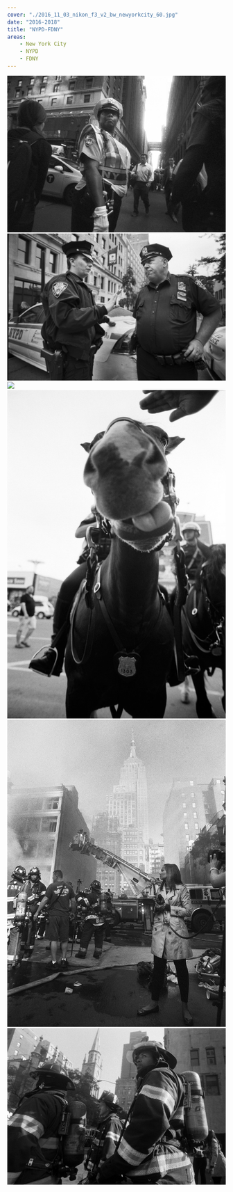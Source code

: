 ```yaml
---
cover: "./2016_11_03_nikon_f3_v2_bw_newyorkcity_60.jpg"
date: "2016-2018"
title: "NYPD-FDNY"
areas:
    - New York City
    - NYPD
    - FDNY
---
```


![](./2016_10_14_nyc_street_bw_nikon_f3_v2_29.jpg)
![](./2017_06_2017_nyc_bw_street_parades_nikon_f3_bw_45-Recovered.jpg)
![](./2017_01_nikonf3_v2_bw_nyc_11.jpg)
![](./2018_06_16_mermaid_parade_126.jpg)
![](./2016_11_03_nikon_f3_v2_bw_newyorkcity_33.jpg)
![](./2016_11_03_nikon_f3_v2_bw_newyorkcity_34.jpg)
